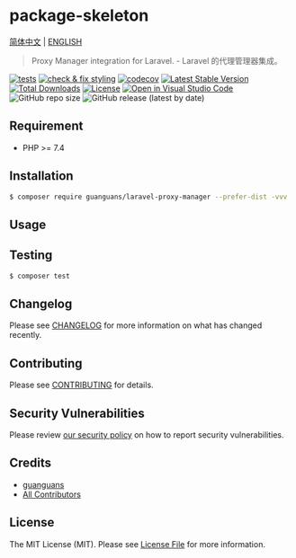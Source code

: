 # package-skeleton

[简体中文](README-zh_CN.md) | [ENGLISH](README.md)

> Proxy Manager integration for Laravel. - Laravel 的代理管理器集成。

[![tests](https://github.com/guanguans/laravel-proxy-manager/workflows/tests/badge.svg)](https://github.com/guanguans/laravel-proxy-manager/actions)
[![check & fix styling](https://github.com/guanguans/laravel-proxy-manager/actions/workflows/php-cs-fixer.yml/badge.svg)](https://github.com/guanguans/laravel-proxy-manager/actions)
[![codecov](https://codecov.io/gh/guanguans/laravel-proxy-manager/branch/main/graph/badge.svg?token=URGFAWS6S4)](https://codecov.io/gh/guanguans/laravel-proxy-manager)
[![Latest Stable Version](https://poser.pugx.org/guanguans/laravel-proxy-manager/v)](//packagist.org/packages/guanguans/laravel-proxy-manager)
[![Total Downloads](https://poser.pugx.org/guanguans/laravel-proxy-manager/downloads)](//packagist.org/packages/guanguans/laravel-proxy-manager)
[![License](https://poser.pugx.org/guanguans/laravel-proxy-manager/license)](//packagist.org/packages/guanguans/laravel-proxy-manager)
[![Open in Visual Studio Code](https://open.vscode.dev/badges/open-in-vscode.svg)](https://open.vscode.dev/guanguans/laravel-proxy-manager)
![GitHub repo size](https://img.shields.io/github/repo-size/guanguans/laravel-proxy-manager)
![GitHub release (latest by date)](https://img.shields.io/github/v/release/guanguans/laravel-proxy-manager)

## Requirement

* PHP >= 7.4

## Installation

```bash
$ composer require guanguans/laravel-proxy-manager --prefer-dist -vvv
```

## Usage

## Testing

```bash
$ composer test
```

## Changelog

Please see [CHANGELOG](CHANGELOG.md) for more information on what has changed recently.

## Contributing

Please see [CONTRIBUTING](.github/CONTRIBUTING.md) for details.

## Security Vulnerabilities

Please review [our security policy](../../security/policy) on how to report security vulnerabilities.

## Credits

* [guanguans](https://github.com/guanguans)
* [All Contributors](../../contributors)

## License

The MIT License (MIT). Please see [License File](LICENSE) for more information.
